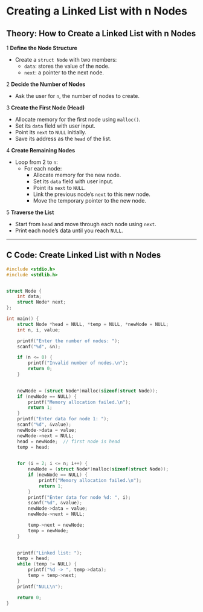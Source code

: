 # Creating a Linked List with n Nodes

##  Theory: How to Create a Linked List with n Nodes

1️ **Define the Node Structure**  
- Create a `struct Node` with two members:
  - `data`: stores the value of the node.
  - `next`: a pointer to the next node.

2️ **Decide the Number of Nodes**  
- Ask the user for `n`, the number of nodes to create.

3️ **Create the First Node (Head)**
- Allocate memory for the first node using `malloc()`.
- Set its `data` field with user input.
- Point its `next` to `NULL` initially.
- Save its address as the `head` of the list.

4️ **Create Remaining Nodes**
- Loop from 2 to `n`:
  - For each node:
    - Allocate memory for the new node.
    - Set its `data` field with user input.
    - Point its `next` to `NULL`.
    - Link the previous node’s `next` to this new node.
    - Move the temporary pointer to the new node.

5️ **Traverse the List**
- Start from `head` and move through each node using `next`.
- Print each node’s data until you reach `NULL`.

---

##  C Code: Create Linked List with n Nodes

```c
#include <stdio.h>
#include <stdlib.h>


struct Node {
    int data;
    struct Node* next;
};

int main() {
    struct Node *head = NULL, *temp = NULL, *newNode = NULL;
    int n, i, value;

    printf("Enter the number of nodes: ");
    scanf("%d", &n);

    if (n <= 0) {
        printf("Invalid number of nodes.\n");
        return 0;
    }

    
    newNode = (struct Node*)malloc(sizeof(struct Node));
    if (newNode == NULL) {
        printf("Memory allocation failed.\n");
        return 1;
    }
    printf("Enter data for node 1: ");
    scanf("%d", &value);
    newNode->data = value;
    newNode->next = NULL;
    head = newNode;  // first node is head
    temp = head;

   
    for (i = 2; i <= n; i++) {
        newNode = (struct Node*)malloc(sizeof(struct Node));
        if (newNode == NULL) {
            printf("Memory allocation failed.\n");
            return 1;
        }
        printf("Enter data for node %d: ", i);
        scanf("%d", &value);
        newNode->data = value;
        newNode->next = NULL;

        temp->next = newNode;  
        temp = newNode;        
    }

    
    printf("Linked list: ");
    temp = head;
    while (temp != NULL) {
        printf("%d -> ", temp->data);
        temp = temp->next;
    }
    printf("NULL\n");

    return 0;
}
